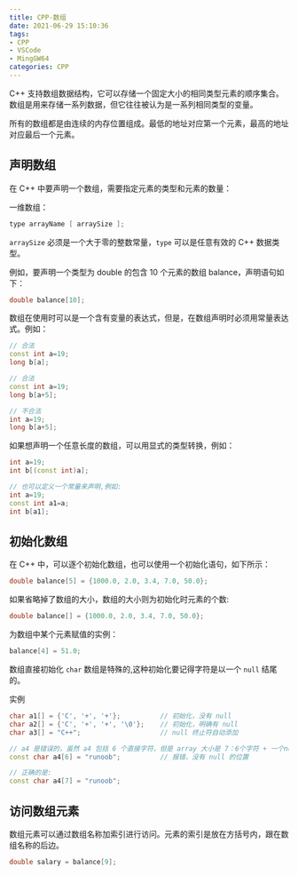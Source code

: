 ```yaml
---
title: CPP-数组
date: 2021-06-29 15:10:36
tags:
- CPP
- VSCode
- MingGW64
categories: CPP
---
```


C++ 支持数组数据结构，它可以存储一个固定大小的相同类型元素的顺序集合。数组是用来存储一系列数据，但它往往被认为是一系列相同类型的变量。

所有的数组都是由连续的内存位置组成。最低的地址对应第一个元素，最高的地址对应最后一个元素。

## 声明数组

在 C++ 中要声明一个数组，需要指定元素的类型和元素的数量：

一维数组：

```cpp
type arrayName [ arraySize ];
```

`arraySize` 必须是一个大于零的整数常量，`type` 可以是任意有效的 C++ 数据类型。

例如，要声明一个类型为 double 的包含 10 个元素的数组 balance，声明语句如下：

```cpp
double balance[10];
```

数组在使用时可以是一个含有变量的表达式，但是，在数组声明时必须用常量表达式。例如：

```cpp
// 合法
const int a=19;
long b[a];

// 合法
const int a=19;
long b[a+5];

// 不合法
int a=19;
long b[a+5];
```

如果想声明一个任意长度的数组，可以用显式的类型转换，例如：

```cpp
int a=19;
int b[(const int)a];

// 也可以定义一个常量来声明,例如:
int a=19;
const int a1=a;
int b[a1];
```

## 初始化数组

在 C++ 中，可以逐个初始化数组，也可以使用一个初始化语句，如下所示：

```cpp
double balance[5] = {1000.0, 2.0, 3.4, 7.0, 50.0};
```

如果省略掉了数组的大小，数组的大小则为初始化时元素的个数:

```cpp
double balance[] = {1000.0, 2.0, 3.4, 7.0, 50.0};
```

为数组中某个元素赋值的实例：

```cpp
balance[4] = 51.0;
```

数组直接初始化 `char` 数组是特殊的,这种初始化要记得字符是以一个 `null` 结尾的。

实例

```cpp
char a1[] = {'C', '+', '+'};          // 初始化，没有 null
char a2[] = {'C', '+', '+', '\0'};    // 初始化，明确有 null
char a3[] = "C++";                    // null 终止符自动添加

// a4 是错误的，虽然 a4 包括 6 个直接字符，但是 array 大小是 7：6个字符 + 一个null。
const char a4[6] = "runoob";          // 报错，没有 null 的位置

// 正确的是:
const char a4[7] = "runoob";
```

## 访问数组元素

数组元素可以通过数组名称加索引进行访问。元素的索引是放在方括号内，跟在数组名称的后边。

```cpp
double salary = balance[9];
```